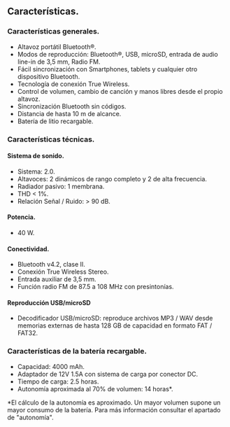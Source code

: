 ## Características.

### Características generales.
*	Altavoz portátil Bluetooth®.
*	Modos de reproducción: Bluetooth®, USB, microSD, entrada de audio line-in de 3,5 mm, Radio FM.
*	Fácil sincronización con Smartphones, tablets y cualquier otro dispositivo Bluetooth.
*   Tecnología de conexión True Wireless.
*	Control de volumen, cambio de canción y manos libres desde el propio altavoz.
*	Sincronización Bluetooth sin códigos.
*	Distancia de hasta 10 m de alcance.
*	Batería de litio recargable.

### Características técnicas.

#### Sistema de sonido.
* Sistema: 2.0.
* Altavoces: 2 dinámicos de rango completo y 2 de alta frecuencia.
* Radiador pasivo: 1 membrana.
* THD < 1%.
* Relación Señal / Ruido: > 90 dB.

#### Potencia.
* 40 W.

#### Conectividad.
* Bluetooth v4.2, clase II.
* Conexión True Wireless Stereo.
* Entrada auxiliar de 3,5 mm.
* Función radio FM de 87.5 a 108 MHz con presintonías.

#### Reproducción USB/microSD
* Decodificador USB/microSD: reproduce archivos MP3 / WAV desde memorias externas de hasta 128 GB de capacidad en formato FAT / FAT32.


### Características de la batería recargable.
*	Capacidad: 4000 mAh.
*	Adaptador de 12V 1.5A con sistema de carga por conector DC.
*	Tiempo de carga: 2.5 horas.
*	Autonomía aproximada al 70% de volumen: 14 horas*.

 *El cálculo de la autonomía es aproximado. Un mayor volumen supone un mayor consumo de la batería. Para más información consultar el apartado de "autonomía".


